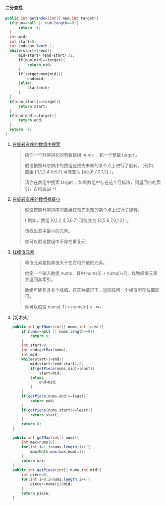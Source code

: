 ####  二分查找

  ```java
public int getIndex(int[] num,int target){
    if(num==null || num.length==0){
        return -1;
    }
    int mid;
    int start=0;
    int end=num.lenth-1;
    while(start+1<end){
        mid=start+（end-start）/2;
        if(num[mid]==target){
            return mid;
        }
        if(target<num[mid]){
            end=mid;
        }else{
            start=mid;
        }
    }
    if(num[start]==target){
        return start;
    }
    if(num[end]==target){
        return end;
    }
    return -1;
}
  ```



1. [在旋转有序的数组中搜索](<https://leetcode-cn.com/problems/search-in-rotated-sorted-array/>)

   > 给你一个升序排列的整数数组 nums ，和一个整数 target 。
   >
   > 假设按照升序排序的数组在预先未知的某个点上进行了旋转。（例如，数组 [0,1,2,4,5,6,7] 可能变为 [4,5,6,7,0,1,2] ）。
   >
   > 请你在数组中搜索 target ，如果数组中存在这个目标值，则返回它的索引，否则返回 -1
   >
   >

2. [在旋转有序的数组找最小](https://leetcode-cn.com/problems/find-minimum-in-rotated-sorted-array/)

   > 假设按照升序排序的数组在预先未知的某个点上进行了旋转。
   >
   > ( 例如，数组 [0,1,2,4,5,6,7] 可能变为 [4,5,6,7,0,1,2] )。
   >
   > 请找出其中最小的元素。
   >
   > 你可以假设数组中不存在重复元

3. [找峰值元素](https://leetcode-cn.com/problems/find-peak-element/)

   > 峰值元素是指其值大于左右相邻值的元素。
   >
   > 给定一个输入数组 nums，其中 nums[i] ≠ nums[i+1]，找到峰值元素并返回其索引。
   >
   > 数组可能包含多个峰值，在这种情况下，返回任何一个峰值所在位置即可。
   >
   > 你可以假设 nums[-1] = nums[n] = -∞。
   >

4. [切木头]

   ```java
   public int getNums(int[] nums,int least){
       if(nums==null || nums.length==0){
           return 0;
       }
       int start=0;
       int end=getMax(nums);
       int mid;
       while(start+1<end){
           mid=start+(end-start)/2;
           if(getPiece(nums,mid)>least){
               start=mid;
           }else{
               end=mid;
           }
       }
       if(getPiece(nums,end)>=least){
           return end;
       }
       if(getPiece(nums,start)>=least){
           return start;
       }
       return 0;
   }
   
   public int getMax(int[] nums){
       int max=nums[0];
       for(int i=1;i<nums.length;i++){
           max=Math.max(max,num[i]);
       }
       return max;
   }
   public int getPiece(int[] nums,int mid){
       int piece=0;
       for(int i=0;i<nums.length;i++){
           piece+=nums[i]/mid;
       }
       return piece;
   }
   ```
